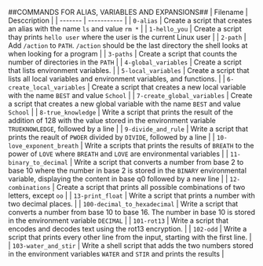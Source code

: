 ##COMMANDS FOR ALIAS, VARIABLES AND EXPANSIONS##
| Filename | Desccription |
| ------- | ----------- |
| `0-alias` | Create a script that creates an alias with the name `ls` and value `rm *` |
| `1-hello_you` | Create a script thay prints `hello user` where the user is the current Linux user |
| `2-path` | Add `/action` to `PATH`. `/action` should be the last directory the shell looks at when looking for a program |
| `3-paths` | Create a script that counts the number of directories in the `PATH` |
| `4-global_variables` | Create a script that lists environment variables. |
| `5-local_variables` | Create a script that lists all local variables and environment variables, and functions. |
| `6-create_local_variables` | Create a script that creates a new local variable with the name `BEST` and value `School` |
| `7-create_global_variables` | Create a script that creates a new global variable with the name `BEST` and value `School` |
| `8-true_knowledge` | Write a script that prints the result of the addition of 128 with the value stored in the environment variable `TRUEKNOWLEDGE`, followed by a line |
| `9-divide_and_rule` | Write a script that prints the reault of `PWOER` divided by `DIVIDE`, followed by a line |
| `10-love_exponent_breath` | Write a scripts that prints the results of `BREATH` to the power of `LOVE` where `BREATH` and `LOVE` are environmental variables |
| `11-binary_to_decimal` | Write a script that converts a number from base 2 to base 10 where the number in base 2 is stored in the `BINARY` environmental variable, displaying the content in base q0 followed by a new line |
| `12-combinations` | Create a script that prints all possible combinations of two letters, except `oo` |
| `13-print_float` | Write a script that prints a number with two decimal places. |
| `100-decimal_to_hexadecimal` | Write a script that converts a number from base 10 to base 16. The number in base 10 is stored in the environment variable `DECIMAL` |
| `101-rot13` | Write a script that encodes and decodes text using the rot13 encryption. |
| `102-odd` | Write a script that prints every other line from the input, starting with the first line. |
| `103-water_and_stir` | Write a shell script that adds the two numbers stored in the environment variables `WATER` and `STIR` and prints the results | 
